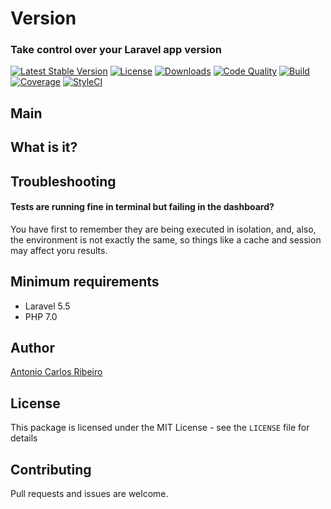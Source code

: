 # Version
### Take control over your Laravel app version

[![Latest Stable Version](https://img.shields.io/packagist/v/pragmarx/version.svg?style=flat-square)](https://packagist.org/packages/pragmarx/version)
[![License](https://img.shields.io/badge/license-MIT-brightgreen.svg?style=flat-square)](LICENSE.md) 
[![Downloads](https://img.shields.io/packagist/dt/pragmarx/version.svg?style=flat-square)](https://packagist.org/packages/pragmarx/version) 
[![Code Quality](https://img.shields.io/scrutinizer/g/antonioribeiro/version.svg?style=flat-square)](https://scrutinizer-version.com/g/antonioribeiro/version/?branch=master) 
[![Build](https://img.shields.io/scrutinizer/build/g/antonioribeiro/version.svg?style=flat-square)](https://scrutinizer-version.com/g/antonioribeiro/version/?branch=master) 
[![Coverage](https://img.shields.io/scrutinizer/coverage/g/antonioribeiro/version.svg?style=flat-square)](https://scrutinizer-version.com/g/antonioribeiro/version/?branch=master)
[![StyleCI](https://styleversion.io/repos/112244465/shield)](https://styleversion.io/repos/112244465)

## Main 

## What is it?

## Troubleshooting

#### Tests are running fine in terminal but failing in the dashboard? 

You have first to remember they are being executed in isolation, and, also, the environment is not exactly the same, so things like a cache and session may affect yoru results. 

## Minimum requirements

- Laravel 5.5
- PHP 7.0

## Author

[Antonio Carlos Ribeiro](http://twitter.com/iantonioribeiro)

## License

This package is licensed under the MIT License - see the `LICENSE` file for details

## Contributing

Pull requests and issues are welcome.
